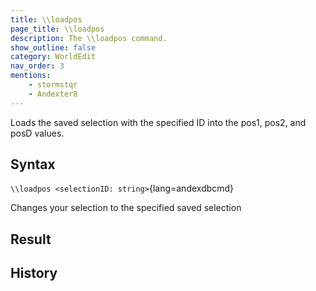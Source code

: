 ```yaml
---
title: \\loadpos
page_title: \\loadpos
description: The \\loadpos command.
show_outline: false
category: WorldEdit
nav_order: 3
mentions:
    - stormstqr
    - Andexter8
---
```


Loads the saved selection with the specified ID into the pos1, pos2, and posD values.

<CommandDetailsTable
    name="\\loadpos"
    :categories="[
        'system', 'world', 'server', 'worldedit'
    ]"
    :requiredTags="[
        'canUseChatCommands'
    ]"
    ultraSecurityModeSecurityLevel="WorldEdit"
    version="1.0.0"
    :undoSupported="-1"
    :functional="true"
    :deprecated="false"
/>

## Syntax

`\\loadpos <selectionID: string>`{lang=andexdbcmd}

<indent>Changes your selection to the specified saved selection</indent>

## Result

<template-EmptySection />

## History

<template-EmptySection />
